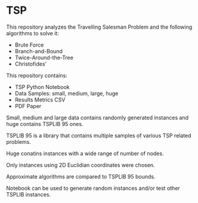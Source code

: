 # TSP

This repository analyzes the Travelling Salesman Problem and the following algorithms to solve it:

- Brute Force
- Branch-and-Bound
- Twice-Around-the-Tree
- Christofides'

This repository contains:

- TSP Python Notebook
- Data Samples: small, medium, large, huge
- Results Metrics CSV
- PDF Paper

Small, medium and large data contains randomly generated instances and huge contains TSPLIB 95 ones.

TSPLIB 95 is a library that contains multiple samples of various TSP related problems.

Huge conatins instances with a wide range of number of nodes.

Only instances using 2D Euclidian coordinates were chosen.

Approximate algorithms are compared to TSPLIB 95 bounds.

Notebook can be used to generate random instances and/or test other TSPLIB instances.
